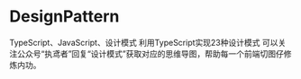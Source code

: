 # DesignPattern
TypeScript、JavaScript、设计模式
利用TypeScript实现23种设计模式
可以关注公众号“执鸢者”回复“设计模式”获取对应的思维导图，帮助每一个前端切图仔修炼内功。
